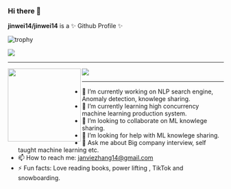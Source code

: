 ### Hi there 👋


**jinwei14/jinwei14** is a ✨ Github Profile ✨  


![trophy](https://github-profile-trophy.vercel.app/?username=jinwei14&row=1&column=7&theme=onedark)

<a href="https://github.com/sponsors/jinwei14">
  <img src="https://img.shields.io/static/v1?label=Sponsor&message=%E2%9D%A4&logo=GitHub&color=ff69b4"/> 
</a>

---

<div>
  <img height="170" align="left" src="https://github-readme-stats.vercel.app/api?username=jinwei14&count_private=true&include_all_commits=true" />
  <img src="https://github-readme-stats.vercel.app/api/top-langs/?username=jinwei14&layout=compact" />
</div>

---
- 🔭 I’m currently working on NLP search engine, Anomaly detection, knowlege sharing.
- 🌱 I’m currently learning high concurrency machine learning production system.
- 👯 I’m looking to collaborate on ML knowlege sharing.
- 🤔 I’m looking for help with ML knowlege sharing.
- 💬 Ask me about Big company interview, self taught machine learning etc.
- 📫 How to reach me: janviezhang14@gmail.com
- ⚡ Fun facts: Love reading books, power lifting , TikTok and snowboarding.

